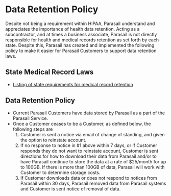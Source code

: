 # Data Retention Policy

Despite not being a requirement within HIPAA, Parasail understand and appreciates the importance of health data retention. Acting as a subcontractor, and at times a business associate, Parasail is not directly responsible for health and medical records retention as set forth by each state. Despite this, Parasail has created and implemented the following policy to make it easier for Parasail Customers to support data retention laws.

## State Medical Record Laws

* [Listing of state requirements for medical record retention](http://www.healthit.gov/sites/default/files/appa7-1.pdf)

## Data Retention Policy

* Current Parasail Customers have data stored by Parasail as a part of the Parasail Service.
* Once a Customer ceases to be a Customer, as defined below, the following steps are 
	1. Customer is sent a notice via email of change of standing, and given the option to reinstate account.
	2. If no response to notice in #1 above within 7 days, or if Customer responds they do not want to reinstate account, Customer is sent directions for how to download their data from Parasail and/or to have Parasail continue to store the data at a rate of $25/month for up to 100GB. If there is more than 100GB of data, Parasail will work with Customer to determine storage costs.
	3. If Customer downloads data or does not respond to notices from Parasail within 30 days, Parasail removed data from Parasail systems and Customer is sent notice of removal of data.